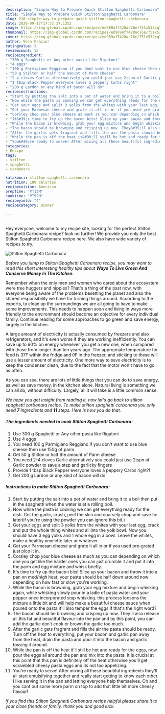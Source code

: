 ```yaml
---
description: "Simple Way to Prepare Quick Stilton Spaghetti Carbonara"
title: "Simple Way to Prepare Quick Stilton Spaghetti Carbonara"
slug: 218-simple-way-to-prepare-quick-stilton-spaghetti-carbonara
date: 2020-09-17T17:53:37.135Z
image: https://img-global.cpcdn.com/recipes/ed989af7420ac76e/751x532cq70/stilton-spaghetti-carbonara-recipe-main-photo.jpg
thumbnail: https://img-global.cpcdn.com/recipes/ed989af7420ac76e/751x532cq70/stilton-spaghetti-carbonara-recipe-main-photo.jpg
cover: https://img-global.cpcdn.com/recipes/ed989af7420ac76e/751x532cq70/stilton-spaghetti-carbonara-recipe-main-photo.jpg
author: Vera Frazier
ratingvalue: 3
reviewcount: 15
recipeingredient:
- "300 g Spaghetti or Any other pasta like Rigatoni"
- "4 eggs"
- "100 g Parmigiano Reggiano if you dont want to use blue cheese then use 150g of parm"
- "50 g Stilton or half the amount of Parm cheese"
- "2-4 cloves Garlic alternatively you could just use 2tspn of Garlic powder to save a step and garlicky fingers"
- "1 tbsp Black Pepper everyone loves a peppery Carbs right"
- "200 g Lardon or any kind of bacon will do"
recipeinstructions:
- "Start by putting the salt into a pot of water and bring it to a boil then put in the spaghetti when the water is at a rolling boil."
- "Now while the pasta is cooking we can get everything ready for the dish. Get the garlic, crush, peel the skin and coarsely chop and save for later(if you&#39;re using the powder you can ignore this bit.)"
- "Get your eggs and split 3 yolks from the whites with your last egg, crack and put the whole thing whites and all into the yolk bowl. Now you should have 3 egg yolks and 1 whole egg in a bowl. Leave the whites, make a healthy omelette later or whatever."
- "Get your Parmesan cheese and grate it all in or if you used pre-grated just plop it in."
- "Corsley chop your blue cheese as much as you can depending on which one you get like the harder ones you can just crumble it and put it into the parm and egg mixture and whisk briefly."
- "It&#39;s time to fry up the bacon bits! Slice up your bacon and throw it into a pan on med/high heat, your pasta should be half down around now depending on how fast or slow you&#39;re working."
- "While the bacon is browning, grab your egg mixture and begin whisking again, while whisking slowly pour in a ladle of pasta water and your pepper once incorporated stop whisking. this process loosens the mixture a little bit and will help make a beautiful cheese sauce when poured onto the pasta it&#39;ll also temper the eggs if that&#39;s the right word?"
- "The bacon should be browning and crisping up now. They&#39;ll also release all this fat and beautiful flavour into the pan and by this point, you can add the garlic don&#39;t cook or brown the garlic too much."
- "After the garlic gets fragrant and fills the air the pasta should be ready. Turn off the heat to everything, put your bacon and garlic pan away from the heat, drain the pasta and pour it into the bacon and garlic tossing it around."
- "While the pan is off the heat it&#39;ll still be hot and ready for the eggs, now pour the eggs all around the pan and mix into the pasta. It is crucial at this point that this pan is definitely off the heat otherwise you&#39;ll get scrambled cheesy pasta eggs and its not too appetizing."
- "You&#39;re ready to serve! After mixing all these beautiful ingredients they&#39;ll all start emulsifying together and really start getting to know each other. I like serving it in the pan and letting everyone help themselves. Oh and you cant put some more parm on top to add that little bit more cheesy flavour!"
categories:
- Recipe
tags:
- stilton
- spaghetti
- carbonara

katakunci: stilton spaghetti carbonara 
nutrition: 180 calories
recipecuisine: American
preptime: "PT13M"
cooktime: "PT52M"
recipeyield: "4"
recipecategory: Dinner

---
```

<br>
Hey everyone, welcome to my recipe site, looking for the perfect Stilton Spaghetti Carbonara recipe? look no further! We provide you only the best Stilton Spaghetti Carbonara recipe here. We also have wide variety of recipes to try.
<br>


![Stilton Spaghetti Carbonara](https://img-global.cpcdn.com/recipes/ed989af7420ac76e/751x532cq70/stilton-spaghetti-carbonara-recipe-main-photo.jpg)

<i>Before you jump to Stilton Spaghetti Carbonara recipe, you may want to read this short interesting healthy tips about 
<strong>Ways To Live Green And Conserve Money In The Kitchen</strong>.</i>
</br>

Remember when the only men and women who cared about the ecosystem were tree huggers and hippies? That's a thing of the past now, with everyone being aware of the problems besetting the planet and also the shared responsibility we have for turning things around. According to the experts, to clean up the surroundings we are all going to have to make some improvements. This needs to happen soon and living in ways more friendly to the environment should become an objective for every individual family. Continue reading for some approaches to go green and save energy, largely in the kitchen.

A large amount of electricity is actually consumed by freezers and also refrigerators, and it's even worse if they are working inefficiently. You can save up to 60% on energy whenever you get a new one, when compared with those from longer than ten years ago. The appropriate temperature for food is 37F within the fridge and 0F in the freezer, and sticking to these will use a lesser amount of electricity. One more way to save electricity is to keep the condenser clean, due to the fact that the motor won't have to go as often.

As you can see, there are lots of little things that you can do to save energy, as well as save money, in the kitchen alone. Natural living is something we can all do, without difficulty. Largely, all it will take is a little common sense.


<i>We hope you got insight from reading it, now let's go back to stilton spaghetti carbonara recipe. To make stilton spaghetti carbonara you only need <strong>7</strong> ingredients and <strong>11</strong> steps. Here is how you do that.
</i>

##### The ingredients needed to cook Stilton Spaghetti Carbonara:

1. Use 300 g Spaghetti or Any other pasta like Rigatoni
1. Use 4 eggs
1. You need 100 g Parmigiano Reggiano if you don&#39;t want to use blue cheese then use 150g of parm
1. Get 50 g Stilton or half the amount of Parm cheese
1. You need 2-4 cloves Garlic alternatively you could just use 2tspn of Garlic powder to save a step and garlicky fingers
1. Provide 1 tbsp Black Pepper everyone loves a peppery Carbs right?!
1. Get 200 g Lardon or any kind of bacon will do


##### Instructions to make Stilton Spaghetti Carbonara:

1. Start by putting the salt into a pot of water and bring it to a boil then put in the spaghetti when the water is at a rolling boil.
1. Now while the pasta is cooking we can get everything ready for the dish. Get the garlic, crush, peel the skin and coarsely chop and save for later(if you&#39;re using the powder you can ignore this bit.)
1. Get your eggs and split 3 yolks from the whites with your last egg, crack and put the whole thing whites and all into the yolk bowl. Now you should have 3 egg yolks and 1 whole egg in a bowl. Leave the whites, make a healthy omelette later or whatever.
1. Get your Parmesan cheese and grate it all in or if you used pre-grated just plop it in.
1. Corsley chop your blue cheese as much as you can depending on which one you get like the harder ones you can just crumble it and put it into the parm and egg mixture and whisk briefly.
1. It&#39;s time to fry up the bacon bits! Slice up your bacon and throw it into a pan on med/high heat, your pasta should be half down around now depending on how fast or slow you&#39;re working.
1. While the bacon is browning, grab your egg mixture and begin whisking again, while whisking slowly pour in a ladle of pasta water and your pepper once incorporated stop whisking. this process loosens the mixture a little bit and will help make a beautiful cheese sauce when poured onto the pasta it&#39;ll also temper the eggs if that&#39;s the right word?
1. The bacon should be browning and crisping up now. They&#39;ll also release all this fat and beautiful flavour into the pan and by this point, you can add the garlic don&#39;t cook or brown the garlic too much.
1. After the garlic gets fragrant and fills the air the pasta should be ready. Turn off the heat to everything, put your bacon and garlic pan away from the heat, drain the pasta and pour it into the bacon and garlic tossing it around.
1. While the pan is off the heat it&#39;ll still be hot and ready for the eggs, now pour the eggs all around the pan and mix into the pasta. It is crucial at this point that this pan is definitely off the heat otherwise you&#39;ll get scrambled cheesy pasta eggs and its not too appetizing.
1. You&#39;re ready to serve! After mixing all these beautiful ingredients they&#39;ll all start emulsifying together and really start getting to know each other. I like serving it in the pan and letting everyone help themselves. Oh and you cant put some more parm on top to add that little bit more cheesy flavour!


<i>If you find this Stilton Spaghetti Carbonara recipe helpful please share it to your close friends or family, thank you and good luck.</i>
